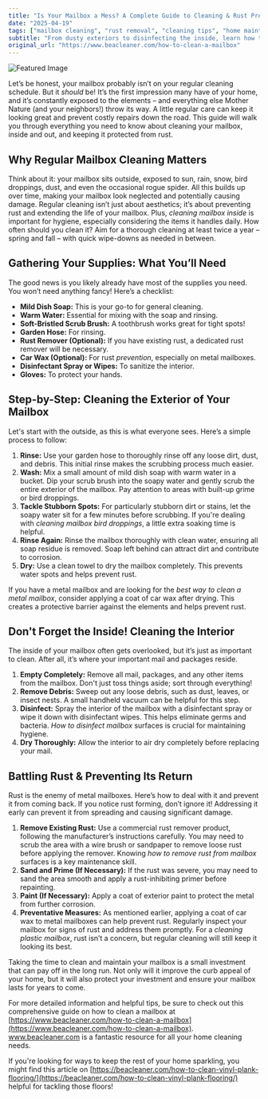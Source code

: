 ```yaml
---
title: "Is Your Mailbox a Mess? A Complete Guide to Cleaning & Rust Prevention"
date: "2025-04-19"
tags: ["mailbox cleaning", "rust removal", "cleaning tips", "home maintenance", "outdoor cleaning"]
subtitle: "From dusty exteriors to disinfecting the inside, learn how to keep your mailbox looking its best – and prevent rust!"
original_url: "https://www.beacleaner.com/how-to-clean-a-mailbox"
---
```




![Featured Image](https://res.cloudinary.com/dnm0udlvz/image/upload/v1745046326/article_image_5_bd4feb.jpg)

Let’s be honest, your mailbox probably isn’t on your regular cleaning schedule. But it *should* be! It’s the first impression many have of your home, and it’s constantly exposed to the elements – and everything else Mother Nature (and your neighbors!) throw its way. A little regular care can keep it looking great and prevent costly repairs down the road. This guide will walk you through everything you need to know about cleaning your mailbox, inside and out, and keeping it protected from rust. 

## Why Regular Mailbox Cleaning Matters

Think about it: your mailbox sits outside, exposed to sun, rain, snow, bird droppings, dust, and even the occasional rogue spider. All this builds up over time, making your mailbox look neglected and potentially causing damage. Regular cleaning isn’t just about aesthetics; it’s about preventing rust and extending the life of your mailbox. Plus, *cleaning mailbox inside* is important for hygiene, especially considering the items it handles daily.  How often should you clean it? Aim for a thorough cleaning at least twice a year – spring and fall – with quick wipe-downs as needed in between. 

## Gathering Your Supplies: What You’ll Need

The good news is you likely already have most of the supplies you need. You won’t need anything fancy! Here’s a checklist:

*   **Mild Dish Soap:** This is your go-to for general cleaning.
*   **Warm Water:** Essential for mixing with the soap and rinsing.
*   **Soft-Bristled Scrub Brush:** A toothbrush works great for tight spots!
*   **Garden Hose:** For rinsing.
*   **Rust Remover (Optional):** If you have existing rust, a dedicated rust remover will be necessary.
*   **Car Wax (Optional):** For rust *prevention*, especially on metal mailboxes.
*   **Disinfectant Spray or Wipes:** To sanitize the interior.
*   **Gloves:** To protect your hands.



## Step-by-Step: Cleaning the Exterior of Your Mailbox

Let's start with the outside, as this is what everyone sees.  Here’s a simple process to follow:

1.  **Rinse:** Use your garden hose to thoroughly rinse off any loose dirt, dust, and debris. This initial rinse makes the scrubbing process much easier.
2.  **Wash:** Mix a small amount of mild dish soap with warm water in a bucket. Dip your scrub brush into the soapy water and gently scrub the entire exterior of the mailbox. Pay attention to areas with built-up grime or bird droppings.
3.  **Tackle Stubborn Spots:** For particularly stubborn dirt or stains, let the soapy water sit for a few minutes before scrubbing.  If you're dealing with *cleaning mailbox bird droppings*, a little extra soaking time is helpful.
4.  **Rinse Again:** Rinse the mailbox thoroughly with clean water, ensuring all soap residue is removed. Soap left behind can attract dirt and contribute to corrosion.
5.  **Dry:** Use a clean towel to dry the mailbox completely. This prevents water spots and helps prevent rust.

If you have a metal mailbox and are looking for the *best way to clean a metal mailbox*, consider applying a coat of car wax after drying. This creates a protective barrier against the elements and helps prevent rust.

## Don't Forget the Inside! Cleaning the Interior

The inside of your mailbox often gets overlooked, but it’s just as important to clean.  After all, it’s where your important mail and packages reside. 

1.  **Empty Completely:** Remove all mail, packages, and any other items from the mailbox.  Don't just toss things aside; sort through everything!
2.  **Remove Debris:**  Sweep out any loose debris, such as dust, leaves, or insect nests. A small handheld vacuum can be helpful for this step.
3.  **Disinfect:** Spray the interior of the mailbox with a disinfectant spray or wipe it down with disinfectant wipes. This helps eliminate germs and bacteria. *How to disinfect mailbox* surfaces is crucial for maintaining hygiene.
4.  **Dry Thoroughly:** Allow the interior to air dry completely before replacing your mail.

## Battling Rust & Preventing Its Return

Rust is the enemy of metal mailboxes. Here’s how to deal with it and prevent it from coming back. If you notice rust forming, don’t ignore it!  Addressing it early can prevent it from spreading and causing significant damage. 

1.  **Remove Existing Rust:** Use a commercial rust remover product, following the manufacturer’s instructions carefully. You may need to scrub the area with a wire brush or sandpaper to remove loose rust before applying the remover.  Knowing *how to remove rust from mailbox* surfaces is a key maintenance skill.
2.  **Sand and Prime (If Necessary):** If the rust was severe, you may need to sand the area smooth and apply a rust-inhibiting primer before repainting.
3.  **Paint (If Necessary):**  Apply a coat of exterior paint to protect the metal from further corrosion.
4.  **Preventative Measures:** As mentioned earlier, applying a coat of car wax to metal mailboxes can help prevent rust. Regularly inspect your mailbox for signs of rust and address them promptly.  For a *cleaning plastic mailbox*, rust isn’t a concern, but regular cleaning will still keep it looking its best.



Taking the time to clean and maintain your mailbox is a small investment that can pay off in the long run.  Not only will it improve the curb appeal of your home, but it will also protect your investment and ensure your mailbox lasts for years to come. 

For more detailed information and helpful tips, be sure to check out this comprehensive guide on how to clean a mailbox at [https://www.beacleaner.com/how-to-clean-a-mailbox](https://www.beacleaner.com/how-to-clean-a-mailbox).  www.beacleaner.com is a fantastic resource for all your home cleaning needs.

If you're looking for ways to keep the rest of your home sparkling, you might find this article on [https://beacleaner.com/how-to-clean-vinyl-plank-flooring/](https://beacleaner.com/how-to-clean-vinyl-plank-flooring/) helpful for tackling those floors!